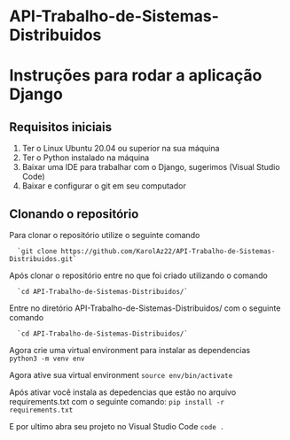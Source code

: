 # API-Trabalho-de-Sistemas-Distribuidos
# Instruções para rodar a aplicação Django

## Requisitos iniciais
  1. Ter o Linux Ubuntu 20.04 ou superior na sua máquina
  2. Ter o Python instalado na máquina 
  3. Baixar uma IDE para trabalhar com o Django, sugerimos (Visual Studio Code)
  4. Baixar e configurar o git em seu computador
  
## Clonando o repositório
  Para clonar o repositório utilize o seguinte comando   
  
      `git clone https://github.com/KarolAz22/API-Trabalho-de-Sistemas-Distribuidos.git`
  Após clonar o repositório entre no que foi criado utilizando o comando      
  
      `cd API-Trabalho-de-Sistemas-Distribuidos/`
  Entre no diretório API-Trabalho-de-Sistemas-Distribuidos/ com o seguinte comando   
  
      `cd API-Trabalho-de-Sistemas-Distribuidos/`    
  Agora crie uma virtual environment para instalar as dependencias   
      `python3 -m venv env`
    
  Agora ative sua virtual environment
      `source env/bin/activate`
  
  Após ativar você instala as depedencias que estão no arquivo requirements.txt com o seguinte comando:
      `pip install -r requirements.txt`
  
  E por ultimo abra seu projeto no Visual Studio Code
      `code .`
   
